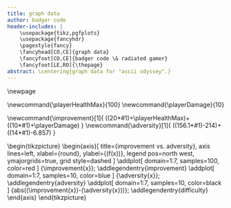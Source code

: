 ```yaml
---
title: graph data
author: badger code
header-includes: |
	\usepackage{tikz,pgfplots}
	\usepackage{fancyhdr}
	\pagestyle{fancy}
	\fancyhead[CO,CE]{graph data}
	\fancyfoot[CO,CE]{badger code \& radiated gamer}
	\fancyfoot[LE,RO]{\thepage}
abstract: \centering{graph data for "ascii odyssey".}
---
```


\newpage

\newcommand{\playerHealthMax}{100}
\newcommand{\playerDamage}{10}

\newcommand{\improvement}[1]{
	((20*#1)+\playerHealthMax)+
	((10*#1)+\playerDamage)
}
\newcommand{\adversity}[1]{
	((156.1*#1)-214)+
	((14*#1)-6.857)
}

\begin{tikzpicture}
	\begin{axis}[
		title={improvement vs. adversity},
		axis lines=left,
		xlabel={round},
		ylabel={\(f(x)\)},
		legend pos=north west,
		ymajorgrids=true,
		grid style=dashed
	]
		\addplot[
			domain=1:7,
			samples=100,
			color=red
		]
		{\improvement{x}};
		\addlegendentry{improvement}
		\addplot[
			domain=1:7,
			samples=10,
			color=blue
		]
		{\adversity{x}};
		\addlegendentry{adversity}
		\addplot[
			domain=1:7,
			samples=10,
			color=black
		]
		{abs((\improvement{x})-(\adversity{x}))};
		\addlegendentry{difficulty}
	\end{axis}
\end{tikzpicture}